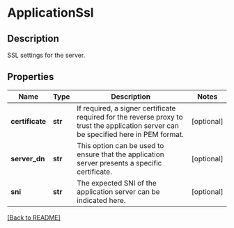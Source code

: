 # ApplicationSsl

## Description

SSL settings for the server.


## Properties

Name | Type | Description | Notes
------------ | ------------- | ------------- | -------------
**certificate** | **str** | If required, a signer certificate required for the reverse  proxy to trust the application server can be specified  here in PEM format.  | [optional] 
**server_dn** | **str** | This option can be used to ensure that the application  server presents a specific certificate.  | [optional] 
**sni** | **str** | The expected SNI of the application server can be  indicated here.  | [optional] 

[[Back to README]](../README.md)



